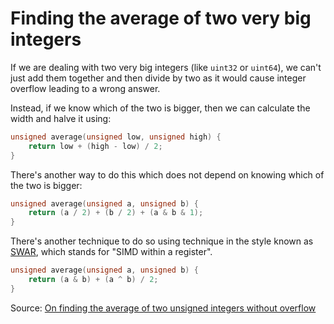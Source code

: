 # Finding the average of two very big integers

If we are dealing with two very big integers (like `uint32` or `uint64`), we can't just add them together and then divide by two as it would cause integer overflow leading to a wrong answer.

Instead, if we know which of the two is bigger, then we can calculate the width and halve it using:

```cpp
unsigned average(unsigned low, unsigned high) {
    return low + (high - low) / 2;
}
```

There's another way to do this which does not depend on knowing which of the two is bigger:

```cpp
unsigned average(unsigned a, unsigned b) {
    return (a / 2) + (b / 2) + (a & b & 1);
}
```

There's another technique to do so using technique in the style known as [SWAR](https://en.wikipedia.org/wiki/SWAR), which stands for "SIMD within a register".

```cpp
unsigned average(unsigned a, unsigned b) {
    return (a & b) + (a ^ b) / 2;
}
```

Source: [On finding the average of two unsigned integers without overflow](https://devblogs.microsoft.com/oldnewthing/20220207-00/?p=106223)
